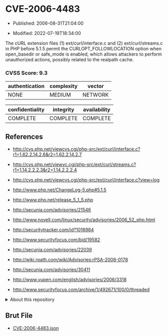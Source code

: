 # CVE-2006-4483

- Published: 2006-08-31T21:04:00

- Modified: 2022-07-19T18:34:00

The cURL extension files (1) ext/curl/interface.c and (2) ext/curl/streams.c in PHP before 5.1.5 permit the CURLOPT_FOLLOWLOCATION option when open_basedir or safe_mode is enabled, which allows attackers to perform unauthorized actions, possibly related to the realpath cache.

### CVSS Score: **9.3**

| authentication | complexity | vector |
| --- | --- | --- |
| NONE | MEDIUM | NETWORK |

| confidentiality | integrity | availability |
| --- | --- | --- |
| COMPLETE | COMPLETE | COMPLETE |

## References

* http://cvs.php.net/viewcvs.cgi/php-src/ext/curl/interface.c?r1=1.62.2.14.2.6&r2=1.62.2.14.2.7

* http://cvs.php.net/viewvc.cgi/php-src/ext/curl/streams.c?r1=1.14.2.2.2.3&r2=1.14.2.2.2.4

* http://cvs.php.net/viewcvs.cgi/php-src/ext/curl/interface.c?view=log

* http://www.php.net/ChangeLog-5.php#5.1.5

* http://www.php.net/release_5_1_5.php

* http://secunia.com/advisories/21546

* http://www.novell.com/linux/security/advisories/2006_52_php.html

* http://securitytracker.com/id?1016984

* http://www.securityfocus.com/bid/19582

* http://secunia.com/advisories/22039

* http://wiki.rpath.com/wiki/Advisories:rPSA-2008-0178

* http://secunia.com/advisories/30411

* http://www.vupen.com/english/advisories/2006/3318

* http://www.securityfocus.com/archive/1/492671/100/0/threaded

<details>
<summary>About this repository</summary> 

  This repository is part of the project [Live Hack CVE](https://github.com/Live-Hack-CVE). Main website can be found [www.live-hack.org](https://www.live-hack.org) 
  
  Made by [Sn0wAlice](https://github.com/Sn0wAlice) for the people that care about security and need to have a feed of the latest CVEs. Hope you enjoy it, don't forget to star the repo and follow me on [Twitter](https://twitter.com/Sn0wAlice) and [Github](https://github.com/Sn0wAlice). And that is my [personnal website](https://www.alice-snow.me/)

  - [Home Page](https://github.com/Live-Hack-CVE)
  - [Framework](https://github.com/Live-Hack-CVE/cve-framework)
  - [CVE database](https://github.com/Live-Hack-CVE/full_database)
  - [Changelog](https://github.com/Live-Hack-CVE/Changelog)
</details>

## Brut File

* [CVE-2006-4483.json](https://raw.githubusercontent.com/Live-Hack-CVE/full_database/main/cves/2006/CVE-2006-4483.json)

